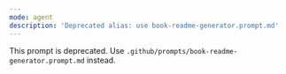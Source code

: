 ```yaml
---
mode: agent
description: 'Deprecated alias: use book-readme-generator.prompt.md'
---
```


This prompt is deprecated. Use `.github/prompts/book-readme-generator.prompt.md` instead.
